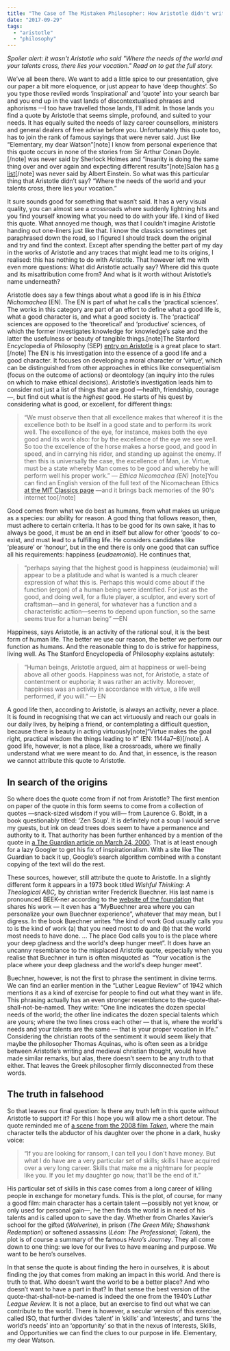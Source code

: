 ```yaml
---
title: "The Case of The Mistaken Philosopher: How Aristotle didn't write a quote about talents and vocation."
date: "2017-09-29"
tags: 
  - "aristotle"
  - "philosophy"
---
```


_Spoiler alert: it wasn't Aristotle who said "Where the needs of the world and your talents cross, there lies your vocation." Read on to get the full story._

We’ve all been there. We want to add a little spice to our presentation, give our paper a bit more eloquence, or just appear to have ‘deep thoughts’. So you type those reviled words ‘inspirational’ and ‘quote’ into your search bar and you end up in the vast lands of discontextualised phrases and aphorisms —I too have travelled those lands, I’ll admit. In those lands you find a quote by Aristotle that seems simple, profound, and suited to your needs. It has equally suited the needs of lazy career counsellors, ministers and general dealers of free advise before you. Unfortunately this quote too, has to join the rank of famous sayings that were never said. Just like  “Elementary, my dear Watson”\[note\] I know from personal experience that this quote occurs in none of the stories from Sir Arthur Conan Doyle.\[/note\] was never said by Sherlock Holmes and “Insanity is doing the same thing over and over again and expecting different results”\[note\]Salon has [a list](http://www.salon.com/2013/08/06/the_definition_of_insanity_is_the_most_overused_cliche_of_all_time/)\[/note\]⁠ was never said by Albert Einstein. So what was this particular thing that Aristotle didn’t say? “Where the needs of the world and your talents cross, there lies your vocation.”

It sure sounds good for something that wasn’t said. It has a very visual quality, you can almost see a crossroads where suddenly lightning hits and you find yourself knowing what you need to do with your life. I kind of liked this quote. What annoyed me though, was that I couldn’t imagine Aristotle handing out one-liners just like that. I know the classics sometimes get paraphrased down the road, so I figured I should track down the original and try and find the context. Except after spending the better part of my day in the works of Aristotle and any traces that might lead me to its origins, I realised: this has nothing to do with Aristotle. That however left me with even more questions: What did Aristotle actually say? Where did this quote and its misattribution come from? And what is it worth without Aristotle’s name underneath?

Aristotle does say a few things about what a good life is in his _Ethica Nichomachea_ (EN). The EN is part of what he calls the ‘practical sciences’. The works in this category are part of an effort to define what a good life is, what a good character is, and what a good society is. The ‘practical’ sciences are opposed to the ‘theoretical’ and ‘productive’ sciences, of which the former investigates knowledge for knowledge’s sake and the latter the usefulness or beauty of tangible things.\[note\]The Stanford Encyclopedia of Philosophy (SEP) [entry on Aristotle](https://plato.stanford.edu/entries/aristotle/) is a great place to start.\[/note\]⁠ The EN is his investigation into the essence of a good life and a good character. It focuses on developing a moral character or ‘virtue’, which can be distinguished from other approaches in ethics like consequentialism (focus on the outcome of actions) or deontology (an inquiry into the rules on which to make ethical decisions). Aristotle’s investigation leads him to consider not just a list of things that are good —health, friendship, courage—, but find out what is the _highest_ good. He starts of his quest by considering what is good, or excellent, for different things:

> “We must observe then that all excellence makes that whereof it is the excellence both to be itself in a good state and to perform its work well. The excellence of the eye, for instance, makes both the eye good and its work also: for by the excellence of the eye we see well. So too the excellence of the horse makes a horse good, and good in speed, and in carrying his rider, and standing up against the enemy. If then this is universally the case, the excellence of Man, i.e. Virtue, must be a state whereby Man comes to be good and whereby he will perform well his proper work.” — _Ethica Nicomachea (EN)_ \[note\]You can find an English version of the full text of the Nicomachean Ethics [at the MIT Classics page](http://classics.mit.edu/Aristotle/nicomachaen.html) —and it brings back memories of the 90's internet too\[/note\]

Good comes from what we do best as humans, from what makes us unique as a species: our ability for reason. A good thing that follows reason, then, must adhere to certain criteria. It has to be good for its own sake, it has to always be good, it must be an end in itself but allow for other ‘goods’ to co-exist, and must lead to a fulfilling life. He considers candidates like ‘pleasure’ or ‘honour’, but in the end there is only one good that can suffice all his requirements: happiness (_eudaemonia_). He continues that,

> “perhaps saying that the highest good is happiness (eudaimonia) will appear to be a platitude and what is wanted is a much clearer expression of what this is. Perhaps this would come about if the function (ergon) of a human being were identified. For just as the good, and doing well, for a flute player, a sculptor, and every sort of craftsman—and in general, for whatever has a function and a characteristic action—seems to depend upon function, so the same seems true for a human being” —EN

Happiness, says Aristotle, is an activity of the rational soul, it is the best form of human life. The better we use our reason, the better we perform our function as humans. And the reasonable thing to do is strive for happiness, living well. As The Stanford Encyclopedia of Philosophy explains astutely:

> “Human beings, Aristotle argued, aim at happiness or well-being above all other goods. Happiness was not, for Aristotle, a state of contentment or euphoria; it was rather an activity. Moreover, happiness was an activity in accordance with virtue, a life well performed, if you will.” — EN ⁠

A good life then, according to Aristotle, is always an activity, never a place. It is found in recognising that we can act virtuously and reach our goals in our daily lives, by helping a friend, or contemplating a difficult question, because there is beauty in acting virtuously\[note\]“Virtue makes the goal right, practical wisdom the things leading to it” (EN: 1144a7–8)\[/note\].⁠ A good life, however, is not a place, like a crossroads, where we finally understand what we were meant to do. And that, in essence, is the reason we cannot attribute this quote to Aristotle.

## **In search of the origins**

So where does the quote come from if not from Aristotle? The first mention on paper of the quote in this form seems to come from a collection of quotes —snack-sized wisdom if you will— from Laurence G. Boldt, in a book questionably titled: ‘Zen Soup’. It is definitely not a soup I would serve my guests, but ink on dead trees does seem to have a permanence and authority to it. That authority has been further enhanced by a mention of the quote in [a The Guardian article on March 24, 2000](https://www.theguardian.com/education/2000/mar/25/schools). That is at least enough for a lazy Googler to get his fix of inspirationalism. With a site like The Guardian to back it up, Google’s search algorithm combined with a constant copying of the text will do the rest.

These sources, however, still attribute the quote to Aristotle. In a slightly different form it appears in a 1973 book titled _Wishful Thinking: A Theological ABC_**_,_** by christian writer Frederick Buechner. His last name is pronounced BEEK-ner according to the [website of the foundation](http://www.frederickbuechner.com) that shares his work — it even has a “MyBuechner area where you can personalize your own Buechner experience”, whatever that may mean, but I digress. In the book Buechner writes “the kind of work God usually calls you to is the kind of work (a) that you need most to do and (b) that the world most needs to have done. ... The place God calls you to is the place where your deep gladness and the world's deep hunger meet”. It does have an uncanny resemblance to the misplaced Aristotle quote, especially when you realise that Buechner in turn is often misquoted as  “Your vocation is the place where your deep gladness and the world's deep hunger meet”.

Buechner, however, is not the first to phrase the sentiment in divine terms. We can find an earlier mention in the “Luther League Review” of 1942 which mentions it as a kind of exercise for people to find out what they want in life. This phrasing actually has an even stronger resemblance to the-quote-that-shall-not-be-named. They write: “One line indicates the dozen special needs of the world; the other line indicates the dozen special talents which are yours; where the two lines cross each other — that is, where the world's needs and your talents are the same — that is your proper vocation in life.” Considering the christian roots of the sentiment it would seem likely that maybe the philosopher Thomas Aquinas, who is often seen as a bridge between Aristotle’s writing and medieval christian thought, would have made similar remarks, but alas, there doesn’t seem to be any truth to that either. That leaves the Greek philosopher firmly disconnected from these words.

## **The truth in falsehood** 

So that leaves our final question: Is there any truth left in this quote without Aristotle to support it? For this I hope you will allow me a short detour. The quote reminded me of [a scene from the 2008 film _Taken_](https://youtu.be/KgmO32IdwuE), where the main character tells the abductor of his daughter over the phone in a dark, husky voice:

> “If you are looking for ransom, I can tell you I don't have money. But what I do have are a very particular set of skills; skills I have acquired over a very long career. Skills that make me a nightmare for people like you. If you let my daughter go now, that'll be the end of it.”

His particular set of skills in this case comes from a long career of killing people in exchange for monetary funds. This is the plot, of course, for many a good film: main character has a certain talent —possibly not yet know, or only used for personal gain—, he then finds the world is in need of his talents and is called upon to save the day. Whether from Charles Xavier’s school for the gifted (_Wolverine_), in prison (_The Green Mile; Shawshank Redemption_) or softened assassins (_Léon: The Professional_; _Taken_), the plot is of course a summary of the famous _Hero’s Journey_. They all come down to one thing: we love for our lives to have meaning and purpose. We want to be hero’s ourselves.

In that sense the quote is about finding the hero in ourselves, it is about finding the joy that comes from making an impact in this world. And there is truth to that. Who doesn’t want the world to be a better place? And who doesn’t want to have a part in that? In that sense the best version of the quote-that-shall-not-be-named is indeed the one from the 1940’s _Luther League Review._ It is not a place, but an exercise to find out what we can contribute to the world. There is however, a secular version of this exercise, called ISO, that further divides ‘talent’ in ’skills’ and ‘interests’, and turns ‘the world’s needs’ into an ‘opportunity’ so that in the nexus of Interests, Skills, and Opportunities we can find the clues to our purpose in life. Elementary, my dear Watson.
